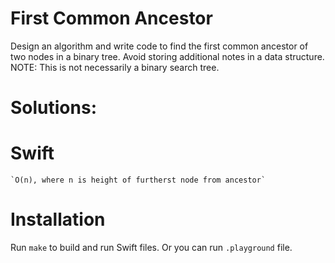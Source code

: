 # First Common Ancestor
Design an algorithm and write code to find the first common ancestor of two nodes in a binary tree. Avoid storing additional notes in a data structure. NOTE: This is not necessarily a binary search tree.

# Solutions:

# Swift
```
`O(n), where n is height of furtherst node from ancestor`
```

# Installation
Run `make` to build and run Swift files. Or you can run `.playground` file.
